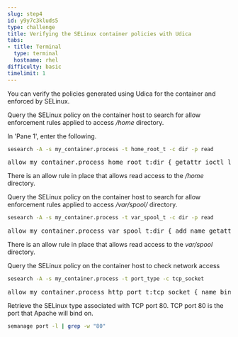```yaml
---
slug: step4
id: y9y7c3kluds5
type: challenge
title: Verifying the SELinux container policies with Udica
tabs:
- title: Terminal
  type: terminal
  hostname: rhel
difficulty: basic
timelimit: 1
---
```

You can verify the policies generated using Udica for the container and enforced by SELinux.

Query the SELinux policy on the container host to search for allow enforcement rules applied to access */home* directory.

In 'Pane 1', enter the following.

```bash
sesearch -A -s my_container.process -t home_root_t -c dir -p read
```

<pre class="file">
allow my_container.process home_root_t:dir { getattr ioctl lock open read search };
</pre>

There is an allow rule in place that allows read access to the */home* directory.

Query the SELinux policy on the container host to search for allow enforcement rules applied to access */var/spool/* directory.

```bash
sesearch -A -s my_container.process -t var_spool_t -c dir -p read
```

<pre class="file">
allow my_container.process var_spool_t:dir { add_name getattr ioctl lock open read remove_name searchwrite };
</pre>

There is an allow rule in place that allows read access to the *var/spool* directory.

Query the SELinux policy on the container host to check network access

```bash
sesearch -A -s my_container.process -t port_type -c tcp_socket
```

<pre class="file">
allow my_container.process http_port_t:tcp_socket { name_bind name_connect recv_msg send_msg };
</pre>

Retrieve the SELinux type associated with TCP port 80. TCP port 80 is the port that Apache will bind on.

```bash
semanage port -l | grep -w "80"
```
